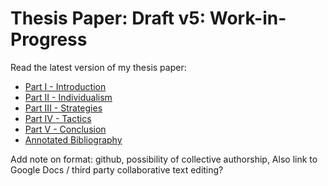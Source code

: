 # Thesis Paper: Draft v5: Work-in-Progress

Read the latest version of my thesis paper:

- [Part I - Introduction](/johndryan/thesis/blob/master/Thesis%20Paper%20-%20Part%20I%20-%20Introduction.md#readme)
- [Part II - Individualism](/johndryan/thesis/blob/master/Thesis%20Paper%20-%20Part%20II%20-%20Individualism.md#readme)
- [Part III - Strategies](/johndryan/thesis/blob/master/Thesis%20Paper%20-%20Part%20III%20-%20Strategies.md#readme)
- [Part IV - Tactics](/johndryan/thesis/blob/master/Thesis%20Paper%20-%20Part%20IV%20-%20Tactics.md#readme)
- [Part V - Conclusion](/johndryan/thesis/blob/master/Thesis%20Paper%20-%20Part%20V%20-%20Conclusion.md#readme)
- [Annotated Bibliography](/johndryan/thesis/blob/master/Thesis%20Paper%20-%20References.md#readme)

Add note on format: github, possibility of collective authorship, 
Also link to Google Docs / third party collaborative text editing?